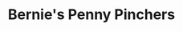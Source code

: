 ---
title: "Bernie's Penny Pinchers"
url: /apache-junction/bernies-penny-pinchers/
shop: Gebrauchtwaren
---